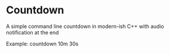 # Countdown
A simple command line countdown in modern-ish C++ with audio notification at the end

Example: countdown 10m 30s
